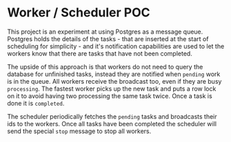 # Worker / Scheduler POC

This project is an experiment at using Postgres as a message queue. Postgres holds the details of the tasks - that are inserted at the start of scheduling for simplicity - and it's notification capabilities are used to let the workers know that there are tasks that have not been completed.

The upside of this approach is that workers do not need to query the database for unfinished tasks, instead they are notified when `pending` work is in the queue. All workers receive the broadcast too, even if they are busy `processing`. The fastest worker picks up the new task and puts a row lock on it to avoid having two processing the same task twice. Once a task is done it is `completed`.

The scheduler periodically fetches the `pending` tasks and broadcasts their ids to the workers. Once all tasks have been completed the scheduler will send the special `stop` message to stop all workers.

